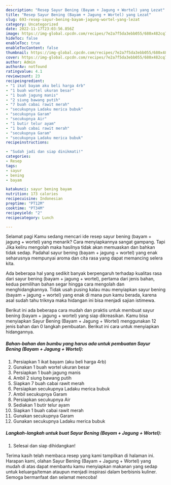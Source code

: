 ```yaml
---
description: "Resep Sayur Bening (Bayam + Jagung + Wortel) yang Lezat"
title: "Resep Sayur Bening (Bayam + Jagung + Wortel) yang Lezat"
slug: 693-resep-sayur-bening-bayam-jagung-wortel-yang-lezat
category: Uncategorized
date: 2022-11-17T23:03:56.856Z
image: https://img-global.cpcdn.com/recipes/7e2a7f5da3ebb055/680x482cq70/sayur-bening-bayam-jagung-wortel-foto-resep-utama.jpg
hideToc: false
enableToc: true
enableTocContent: false
thumbnail: https://img-global.cpcdn.com/recipes/7e2a7f5da3ebb055/680x482cq70/sayur-bening-bayam-jagung-wortel-foto-resep-utama.jpg
cover: https://img-global.cpcdn.com/recipes/7e2a7f5da3ebb055/680x482cq70/sayur-bening-bayam-jagung-wortel-foto-resep-utama.jpg
author: Admin
authorAv: notfound
ratingvalue: 4.1
reviewcount: 23
recipeingredient:
- "1 ikat bayam aku beli harga 4rb"
- "1 buah wortel ukuran besar"
- "1 buah jagung manis"
- "2 siung bawang putih"
- "7 buah cabai rawit merah"
- "secukupnya Ladaku merica bubuk"
- "secukupnya Garam"
- "secukupnya Air"
- "1 butir telur ayam"
- "1 buah cabai rawit merah"
- "secukupnya Garam"
- "secukupnya Ladaku merica bubuk"
recipeinstructions:

- "Sudah jadi dan siap dinikmati!"
categories:
- Resep
tags:
- sayur
- bening
- bayam

katakunci: sayur bening bayam 
nutrition: 173 calories
recipecuisine: Indonesian
preptime: "PT12M"
cooktime: "PT34M"
recipeyield: "2"
recipecategory: Lunch

---
```



Selamat pagi Kamu sedang mencari ide resep sayur bening (bayam + jagung + wortel) yang menarik? Cara menyiapkannya sangat gampang. Tapi Jika keliru mengolah maka hasilnya tidak akan memuaskan dan bahkan tidak sedap. Padahal sayur bening (bayam + jagung + wortel) yang enak seharusnya mempunyai aroma dan cita rasa yang dapat memancing selera kita.




Ada beberapa hal yang sedikit banyak berpengaruh terhadap kualitas rasa dari sayur bening (bayam + jagung + wortel), pertama dari jenis bahan, kedua pemilihan bahan segar hingga cara mengolah dan menghidangkannya. Tidak usah pusing kalau mau menyiapkan sayur bening (bayam + jagung + wortel) yang enak di mana pun kamu berada, karena asal sudah tahu triknya maka hidangan ini bisa menjadi sajian istimewa.


Berikut ini ada beberapa cara mudah dan praktis untuk membuat sayur bening (bayam + jagung + wortel) yang siap dikreasikan. Kamu bisa menyiapkan Sayur Bening (Bayam + Jagung + Wortel) menggunakan 12 jenis bahan dan 0 langkah pembuatan. Berikut ini cara untuk menyiapkan hidangannya.

<!--inarticleads1-->

##### Bahan-bahan dan bumbu yang harus ada untuk pembuatan Sayur Bening (Bayam + Jagung + Wortel):

1. Persiapkan 1 ikat bayam (aku beli harga 4rb)
1. Gunakan 1 buah wortel ukuran besar
1. Persiapkan 1 buah jagung manis
1. Ambil 2 siung bawang putih
1. Siapkan 7 buah cabai rawit merah
1. Persiapkan secukupnya Ladaku merica bubuk
1. Ambil secukupnya Garam
1. Persiapkan secukupnya Air
1. Sediakan 1 butir telur ayam
1. Siapkan 1 buah cabai rawit merah
1. Gunakan secukupnya Garam
1. Gunakan secukupnya Ladaku merica bubuk




<!--inarticleads2-->

##### Langkah-langkah untuk buat Sayur Bening (Bayam + Jagung + Wortel):


1. Selesai dan siap dihidangkan!



Terima kasih telah membaca resep yang kami tampilkan di halaman ini. Harapan kami, olahan Sayur Bening (Bayam + Jagung + Wortel) yang mudah di atas dapat membantu kamu menyiapkan makanan yang sedap untuk keluarga/teman ataupun menjadi inspirasi dalam berbisnis kuliner. Semoga bermanfaat dan selamat mencoba!
